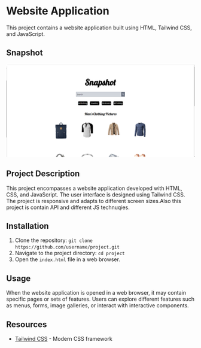 # Website Application

This project contains a website application built using HTML, Tailwind CSS, and JavaScript.

## Snapshot

![Website Snapshot](images/SnapShot.png)

## Project Description

This project encompasses a website application developed with HTML, CSS, and JavaScript. The user interface is designed using Tailwind CSS. The project is responsive and adapts to different screen sizes.Also this project is contain API and different JS technuqies.

## Installation

1. Clone the repository: `git clone https://github.com/username/project.git`
2. Navigate to the project directory: `cd project`
3. Open the `index.html` file in a web browser.

## Usage

When the website application is opened in a web browser, it may contain specific pages or sets of features. Users can explore different features such as menus, forms, image galleries, or interact with interactive components.

## Resources

- [Tailwind CSS](https://tailwindcss.com/) - Modern CSS framework

